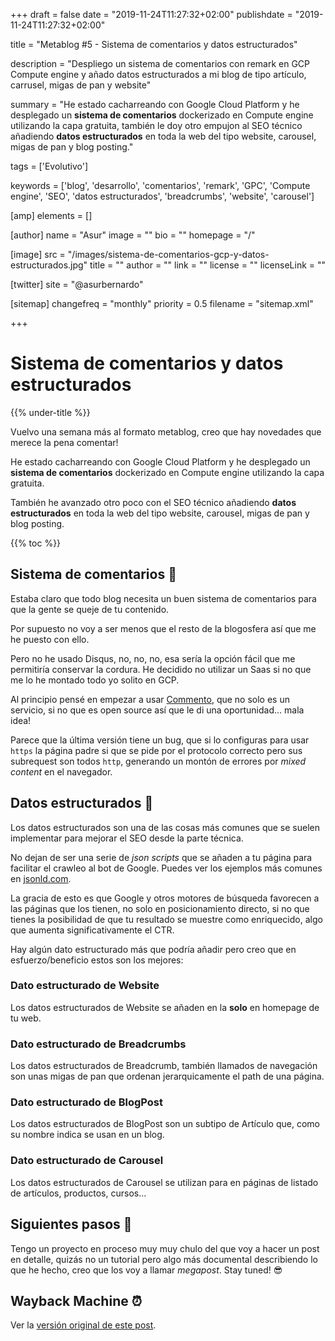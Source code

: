 +++
draft = false
date = "2019-11-24T11:27:32+02:00"
publishdate = "2019-11-24T11:27:32+02:00"

title = "Metablog #5 - Sistema de comentarios y datos estructurados"

description = "Despliego un sistema de comentarios con remark en GCP Compute engine y añado datos estructurados a mi blog de tipo artículo, carrusel, migas de pan y website"

summary = "He estado cacharreando con Google Cloud Platform y he desplegado un **sistema de comentarios** dockerizado en Compute engine utilizando la capa gratuita, también le doy otro empujon al SEO técnico añadiendo **datos estructurados** en toda la web del tipo website, carousel, migas de pan y blog posting."

tags = ['Evolutivo']

keywords = ['blog', 'desarrollo', 'comentarios', 'remark', 'GPC', 'Compute engine', 'SEO', 'datos estructurados', 'breadcrumbs', 'website', 'carousel']

[amp]
    elements = []

[author]
    name = "Asur"
    image = ""
    bio = ""
    homepage = "/"

[image]
    src = "/images/sistema-de-comentarios-gcp-y-datos-estructurados.jpg"
    title = ""
    author = ""
    link = ""
    license = ""
    licenseLink = ""

[twitter]
    site = "@asurbernardo"

[sitemap]
  changefreq = "monthly"
  priority = 0.5
  filename = "sitemap.xml"

+++

# Sistema de comentarios y datos estructurados

{{% under-title %}}

Vuelvo una semana más al formato metablog, creo que hay novedades que merece la pena comentar!

He estado cacharreando con Google Cloud Platform y he desplegado un **sistema de comentarios** dockerizado en Compute engine utilizando la capa gratuita. 

También he avanzado otro poco con el SEO técnico añadiendo **datos estructurados** en toda la web del tipo website, carousel, migas de pan y blog posting.

{{% toc %}}

## Sistema de comentarios 🦜

Estaba claro que todo blog necesita un buen sistema de comentarios para que la gente se queje de tu contenido.

Por supuesto no voy a ser menos que el resto de la blogosfera así que me he puesto con ello.

Pero no he usado Disqus, no, no, no, esa sería la opción fácil que me permitiría conservar la cordura. He decidido no utilizar un Saas si no que me lo he montado todo yo solito en GCP.

Al principio pensé en empezar a usar [Commento](https://commento.io/), que no solo es un servicio, si no que es open source así que le di una oportunidad... mala idea!

Parece que la última versión tiene un bug, que si lo configuras para usar `https` la página padre si que se pide por el protocolo correcto pero sus subrequest son todos `http`, generando un montón de errores por *mixed content* en el navegador.

## Datos estructurados 🧱

Los datos estructurados son una de las cosas más comunes que se suelen implementar para mejorar el SEO desde la parte técnica.

No dejan de ser una serie de *json scripts* que se añaden a tu página para facilitar el crawleo al bot de Google. Puedes ver los ejemplos más comunes en [jsonld.com](https://jsonld.com).

La gracia de esto es que Google y otros motores de búsqueda favorecen a las páginas que los tienen, no solo en posicionamiento directo, si no que tienes la posibilidad de que tu resultado se muestre como enriquecido, algo que aumenta significativamente el CTR.

Hay algún dato estructurado más que podría añadir pero creo que en esfuerzo/beneficio estos son los mejores:

### Dato estructurado de Website

Los datos estructurados de Website se añaden en la **solo** en homepage de tu web.

### Dato estructurado de Breadcrumbs

Los datos estructurados de Breadcrumb, también llamados de navegación son unas migas de pan que ordenan jerarquicamente el path de una página.

### Dato estructurado de BlogPost

Los datos estructurados de BlogPost son un subtipo de Artículo que, como su nombre indica se usan en un blog.

### Dato estructurado de Carousel

Los datos estructurados de Carousel se utilizan para en páginas de listado de artículos, productos, cursos...

## Siguientes pasos 👣

Tengo un proyecto en proceso muy muy chulo del que voy a hacer un post en detalle, quizás no un tutorial pero algo más documental describiendo lo que he hecho, creo que los voy a llamar *megapost*. Stay tuned! 😎

## Wayback Machine ⏰

Ver la [versión original de este post](# "Versión original del post").